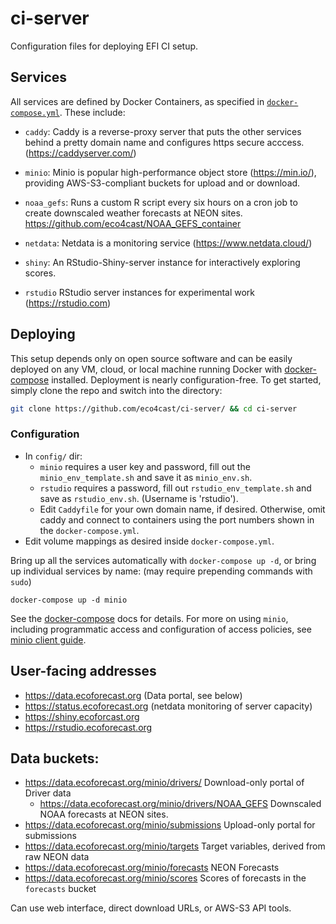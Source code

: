 # ci-server

Configuration files for deploying EFI CI setup.

## Services

All services are defined by Docker Containers, as specified in [`docker-compose.yml`](docker-compose.yml).  These include:

- `caddy`:  Caddy is a reverse-proxy server that puts the other services behind a pretty domain name and configures https secure acccess. (https://caddyserver.com/)
- `minio`: Minio is popular high-performance object store (https://min.io/), providing AWS-S3-compliant buckets for upload and or download.
- `noaa_gefs`: Runs a custom R script every six hours on a cron job to create downscaled weather forecasts at NEON sites. <https://github.com/eco4cast/NOAA_GEFS_container>

- `netdata`: Netdata is a monitoring service (https://www.netdata.cloud/)
- `shiny`: An RStudio-Shiny-server instance for interactively exploring scores.  
- `rstudio` RStudio server instances for experimental work (https://rstudio.com)


## Deploying

This setup depends only on open source software and can be easily deployed on any VM, cloud, or local machine running Docker with [docker-compose](https://docs.docker.com/compose/) installed.  Deployment is nearly configuration-free. To get started, simply clone the repo and switch into the directory: 

```bash
git clone https://github.com/eco4cast/ci-server/ && cd ci-server
```

### Configuration

- In `config/` dir:
  - `minio` requires a user key and password, fill out the `minio_env_template.sh` and save it as `minio_env.sh`.  
  - `rstudio` requires a password, fill out `rstudio_env_template.sh` and save as `rstudio_env.sh`.  (Username is 'rstudio').
  - Edit `Caddyfile` for your own domain name, if desired.  Otherwise, omit caddy and connect to containers using the port numbers shown in the `docker-compose.yml`.
- Edit volume mappings as desired inside `docker-compose.yml`.  

Bring up all the services automatically with `docker-compose up -d`, or bring up individual services by name: (may require prepending commands with `sudo`)

```
docker-compose up -d minio
```

See the [docker-compose](https://docs.docker.com/compose/) docs for details.  For more on using `minio`, including programmatic access and configuration of access policies, see [minio client guide](https://docs.min.io/docs/minio-client-quickstart-guide.html).  




## User-facing addresses

- https://data.ecoforecast.org  (Data portal, see below)
- https://status.ecoforecast.org (netdata monitoring of server capacity)
- https://shiny.ecoforcast.org
- https://rstudio.ecoforecast.org

## Data buckets:

- https://data.ecoforecast.org/minio/drivers/  Download-only portal of Driver data  
  - https://data.ecoforecast.org/minio/drivers/NOAA_GEFS  Downscaled NOAA forecasts at NEON sites.  
- https://data.ecoforecast.org/minio/submissions Upload-only portal for submissions
- https://data.ecoforecast.org/minio/targets Target variables, derived from raw NEON data
- https://data.ecoforecast.org/minio/forecasts NEON Forecasts
- https://data.ecoforecast.org/minio/scores Scores of forecasts in the `forecasts` bucket

Can use web interface, direct download URLs, or AWS-S3 API tools.
